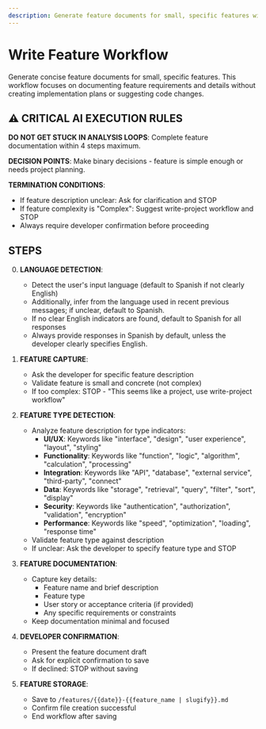 ```yaml
---
description: Generate feature documents for small, specific features without implementation planning
---
```


# Write Feature Workflow

Generate concise feature documents for small, specific features. This workflow focuses on documenting feature requirements and details without creating implementation plans or suggesting code changes.

## ⚠️ CRITICAL AI EXECUTION RULES

**DO NOT GET STUCK IN ANALYSIS LOOPS**: Complete feature documentation within 4 steps maximum.

**DECISION POINTS**: Make binary decisions - feature is simple enough or needs project planning.

**TERMINATION CONDITIONS**:

- If feature description unclear: Ask for clarification and STOP
- If feature complexity is "Complex": Suggest write-project workflow and STOP
- Always require developer confirmation before proceeding

## STEPS

0. **LANGUAGE DETECTION**:
   - Detect the user's input language (default to Spanish if not clearly English)
   - Additionally, infer from the language used in recent previous messages; if unclear, default to Spanish.
   - If no clear English indicators are found, default to Spanish for all responses
   - Always provide responses in Spanish by default, unless the developer clearly specifies English.

1. **FEATURE CAPTURE**:
   - Ask the developer for specific feature description
   - Validate feature is small and concrete (not complex)
   - If too complex: STOP - "This seems like a project, use write-project workflow"

2. **FEATURE TYPE DETECTION**:
   - Analyze feature description for type indicators:
     - **UI/UX**: Keywords like "interface", "design", "user experience", "layout", "styling"
     - **Functionality**: Keywords like "function", "logic", "algorithm", "calculation", "processing"
     - **Integration**: Keywords like "API", "database", "external service", "third-party", "connect"
     - **Data**: Keywords like "storage", "retrieval", "query", "filter", "sort", "display"
     - **Security**: Keywords like "authentication", "authorization", "validation", "encryption"
     - **Performance**: Keywords like "speed", "optimization", "loading", "response time"
   - Validate feature type against description
   - If unclear: Ask the developer to specify feature type and STOP

3. **FEATURE DOCUMENTATION**:
   - Capture key details:
     - Feature name and brief description
     - Feature type
     - User story or acceptance criteria (if provided)
     - Any specific requirements or constraints
   - Keep documentation minimal and focused

4. **DEVELOPER CONFIRMATION**:
   - Present the feature document draft
   - Ask for explicit confirmation to save
   - If declined: STOP without saving

5. **FEATURE STORAGE**:
   - Save to `/features/{{date}}-{{feature_name | slugify}}.md`
   - Confirm file creation successful
   - End workflow after saving

